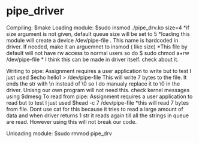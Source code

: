 # pipe_driver

Compiling:
		$make
Loading module:
		$sudo insmod ./pipe_drv.ko size=4
	*if size argument is not given, default queue size will be set to 5
	*loading this module will create a device  /dev/pipe-file . This name is hardcoded in driver. If needed, make it an arguemnet to insmod ( like size)
	*This file by default will not have rw access to normal users so do
		$ sudo chmod a+rw /dev/pipe-file
	* I think this can be made in driver itself. check about it.

Writing to pipe:
	Assignment requires a user application to write but to test I just used	
		$echo hello1 > /dev/pipe-file
	This will write 7 bytes to the file. It ends the str with \n instead of \0 so I do manualy replace it to \0 in the driver. Unisng our own program will not need this. 
	check kernel messages using 
		$dmesg
To read from pipe:
	Assignment requires a user application to read but to test I just used
		$head -c 7 /dev/pipe-file
	*this will read 7 bytes from file. Dont use cat for this because it tries to read a large amount of data and when driver returns 1 str it reads again till all the strings in queue are read. However using this will not break our code.

Unloading module:
		$sudo rmmod pipe_drv